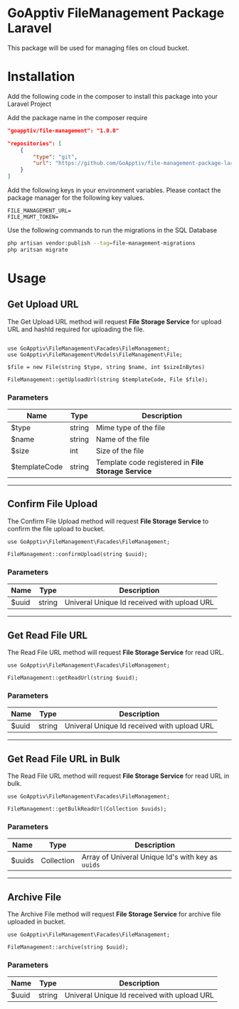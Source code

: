 # GoApptiv FileManagement Package Laravel

This package will be used for managing files on cloud bucket.


# Installation
Add the following code in the composer to install this package into your Laravel Project

Add the package name in the composer require

```json
"goapptiv/file-management": "1.0.0"
```
```json
"repositories": [
    {
        "type": "git",
        "url": "https://github.com/GoApptiv/file-management-package-laravel"
    }
]
```

Add the following keys in your environment variables. Please contact the package manager for the following key values.

```env
FILE_MANAGEMENT_URL=
FILE_MGMT_TOKEN=
```

Use the following commands to run the migrations in the SQL Database

```bash
php artisan vendor:publish --tag=file-management-migrations
php aritsan migrate
```

# Usage

## Get Upload URL

The Get Upload URL method will request **File Storage Service** for upload URL and hashId required for uploading the file. 

```laravel

use GoApptiv\FileManagement\Facades\FileManagement;
use GoApptiv\FileManagement\Models\FileManagement\File;

$file = new File(string $type, string $name, int $sizeInBytes)

FileManagement::getUploadUrl(string $templateCode, File $file);
```

### Parameters

|Name         |Type  |Description                                          |
|-------------|------|-----------------------------------------------------|
|$type        |string|Mime type of the file                                |
|$name        |string|Name of the file                                     |    
|$size        |int   |Size of the file                                     |
|$templateCode|string|Template code registered in **File Storage Service** |

***

## Confirm File Upload

The Confirm File Upload method will request **File Storage Service** to confirm the file upload to bucket.

```laravel
use GoApptiv\FileManagement\Facades\FileManagement;

FileManagement::confirmUpload(string $uuid);
```

### Parameters

|Name         |Type  |Description                                |
|-------------|------|-------------------------------------------|
|$uuid        |string|Univeral Unique Id received with upload URL|

***

## Get Read File URL

The Read File URL method will request **File Storage Service** for read URL.

```laravel
use GoApptiv\FileManagement\Facades\FileManagement;

FileManagement::getReadUrl(string $uuid);
```

### Parameters

|Name         |Type  |Description                                |
|-------------|------|-------------------------------------------|
|$uuid        |string|Univeral Unique Id received with upload URL|

***

## Get Read File URL in Bulk

The Read File URL method will request **File Storage Service** for read URL in bulk.

```laravel
use GoApptiv\FileManagement\Facades\FileManagement;

FileManagement::getBulkReadUrl(Collection $uuids);
```

### Parameters

|Name         |Type      |Description                                      |
|-------------|----------|-------------------------------------------------|
|$uuids       |Collection|Array of Univeral Unique Id's with key as `uuids`|

***

## Archive File

The Archive File method will request **File Storage Service** for archive file uploaded in bucket.

```laravel
use GoApptiv\FileManagement\Facades\FileManagement;

FileManagement::archive(string $uuid);
```

### Parameters

|Name         |Type      |Description                                |
|-------------|----------|-------------------------------------------|
|$uuid        |string    |Univeral Unique Id received with upload URL|
